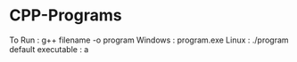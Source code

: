 # CPP-Programs

To Run : g++ filename -o program
Windows : program.exe
Linux    : ./program
default executable : a
